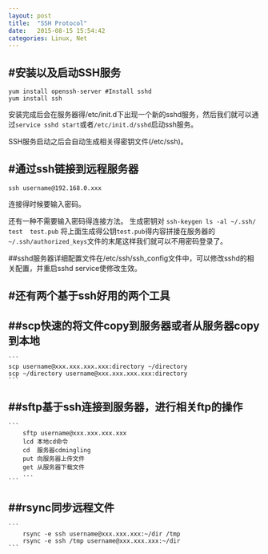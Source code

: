```yaml
---
layout: post
title:  "SSH Protocol"
date:   2015-08-15 15:54:42
categories: Linux, Net
---
```



#安装以及启动SSH服务
---
	yum install openssh-server #Install sshd
	yum install ssh

安装完成后会在服务器得/etc/init.d下出现一个新的sshd服务，然后我们就可以通过`service sshd start`或者`/etc/init.d/sshd`启动ssh服务。

SSH服务启动之后会自动生成相关得密钥文件(/etc/ssh)。


#通过ssh链接到远程服务器
---
	ssh username@192.168.0.xxx
连接得时候要输入密码。

还有一种不需要输入密码得连接方法。
生成密钥对
	```
	ssh-keygen
	ls -al ~/.ssh/
	test  test.pub
	```
将上面生成得公钥`test.pub`得内容拼接在服务器的`~/.ssh/authorized_keys`文件的末尾这样我们就可以不用密码登录了。

##sshd服务器详细配置文件在/etc/ssh/ssh_config文件中，可以修改sshd的相关配置，并重启sshd service使修改生效。

#还有两个基于ssh好用的两个工具
---

##scp快速的将文件copy到服务器或者从服务器copy到本地
---
	```
	scp username@xxx.xxx.xxx.xxx:directory ~/directory
	scp ~/directory username@xxx.xxx.xxx.xxx:directory 
	```

##sftp基于ssh连接到服务器，进行相关ftp的操作
---
	```
		sftp username@xxx.xxx.xxx.xxx
		lcd 本地cd命令
		cd  服务器cdmingling
		put 向服务器上传文件
		get 从服务器下载文件
		...
	```	

##rsync同步远程文件
---
	```
		rsync -e ssh username@xxx.xxx.xxx:~/dir /tmp
		rsync -e ssh /tmp username@xxx.xxx.xxx:~/dir
	```